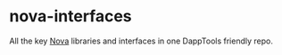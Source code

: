 # nova-interfaces

All the key [Nova](https://github.com/rari-capital/nova) libraries and interfaces in one DappTools friendly repo.
